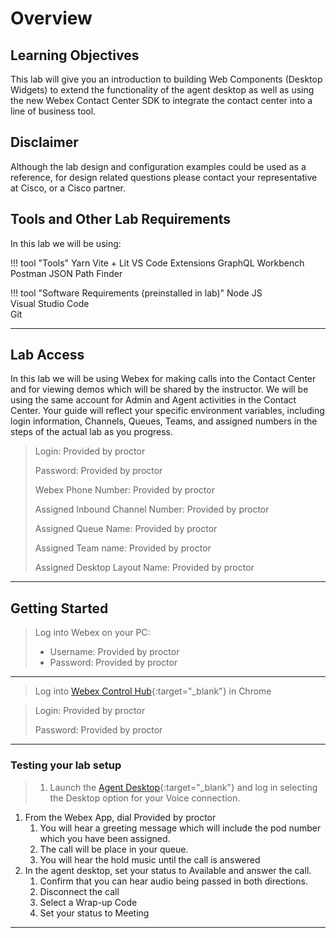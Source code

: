 # Overview

## Learning Objectives

This lab will give you an introduction to building Web Components (Desktop Widgets) to extend the functionality of the agent desktop as well as using the new Webex Contact Center SDK to integrate the contact center into a line of business tool.

## Disclaimer

Although the lab design and configuration examples could be used as a reference, for design related questions please contact your representative at Cisco, or a Cisco partner.

## Tools and Other Lab Requirements
In this lab we will be using:
<div class="grid" markdown>
!!! tool "Tools"
    Yarn  
    Vite + Lit  
    VS Code Extensions  
    GraphQL Workbench  
    Postman  
    JSON Path Finder  

!!! tool "Software Requirements (preinstalled in lab)"
    Node JS  
    Visual Studio Code  
    Git
</div>

---

## Lab Access
In this lab we will be using Webex for making calls into the Contact Center and for viewing demos which will be shared by the instructor.  We will be using the same account for Admin and Agent activities in the Contact Center.  Your guide will reflect your specific environment variables, including login information, Channels, Queues, Teams, and assigned numbers in the steps of the actual lab as you progress.


> Login: <copy><w class="login">Provided by proctor</w></copy>
> 
> Password: <copy><w class="PW">Provided by proctor</w></copy>
>
> Webex Phone Number: <copy><w class="WxC">Provided by proctor</w></copy>
> 
> Assigned Inbound Channel Number: <copy><w class="dn">Provided by proctor</w></copy>
>
> Assigned Queue Name: <copy><w class="Queue">Provided by proctor</w></copy>
>
> Assigned Team name: <copy><w class="Team">Provided by proctor</w></copy>
>
> Assigned Desktop Layout Name: <copy><w class="layoutName">Provided by proctor</w></copy>

---


## Getting Started

> Log into Webex on your PC:
>
> - Username: <copy><w class="login">Provided by proctor</w></copy>
> - Password: <copy><w class="PW">Provided by proctor</w></copy>
> 

---
> Log into [Webex Control Hub](https://admin.webex.com){:target="_blank"} in Chrome

> Login: <copy><w class="login">Provided by proctor</w></copy>
> 
> Password: <copy><w class="PW">Provided by proctor</w></copy>

---
### Testing your lab setup
> 1. Launch the [Agent Desktop](https://desktop.wxcc-us1.cisco.com/){:target="_blank"} and log in selecting the Desktop option for your Voice connection.
1. From the Webex App, dial <copy><w class="dn">Provided by proctor</w></copy>
      1. You will hear a greeting message which will include the pod number which you have been assigned.
      2. The call will be place in your queue.
      3. You will hear the hold music until the call is answered
2. In the agent desktop, set your status to Available and answer the call.
      1. Confirm that you can hear audio being passed in both directions.
      2. Disconnect the call
      3. Select a Wrap-up Code
      4. Set your status to Meeting
---

<!-- ## Getting Started

This lab leverages Cisco dCloud ... -->
